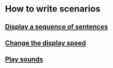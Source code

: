 How to write scenarios
================================================================================

[Display a sequence of sentences](display_a_sequence_of_sentences.md)
--------------------------------------------------------------------------------

[Change the display speed](change_the_display_speed.md)
--------------------------------------------------------------------------------

[Play sounds](play_sounds.md)
--------------------------------------------------------------------------------
